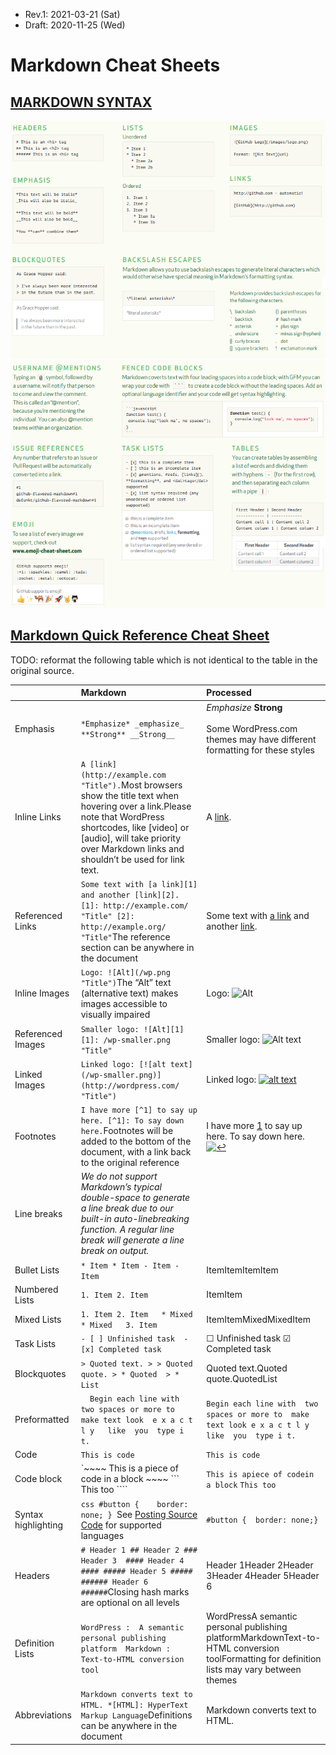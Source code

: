 * Rev.1: 2021-03-21 (Sat)
* Draft: 2020-11-25 (Wed)

# Markdown Cheat Sheets



## [MARKDOWN SYNTAX](https://guides.github.com/pdfs/markdown-cheatsheet-online.pdf)

<img src='images/markdown-cheat_sheet-markdown_syntax-page_1.png'>

<img src='images/markdown-cheat_sheet-markdown_syntax-page_2.png'>



## [Markdown Quick Reference Cheat Sheet](https://wordpress.com/support/markdown-quick-reference/)

TODO: reformat the following table which is not identical to the table in the original source.

|                     | Markdown                                                     | Processed                                                    |
| :------------------ | :----------------------------------------------------------- | :----------------------------------------------------------- |
| Emphasis            | `*Emphasize* _emphasize_ **Strong** __Strong__`              | *Emphasize* **Strong** <br /><br />Some WordPress.com themes may have different formatting for these styles |
| Inline Links        | `A [link](http://example.com "Title").`Most browsers show the title text when hovering over a link.Please note that WordPress shortcodes, like [video] or [audio], will take priority over Markdown links and shouldn’t be used for link text. | A [link](http://example.com/).                               |
| Referenced Links    | `Some text with [a link][1] and another [link][2]. [1]: http://example.com/ "Title" [2]: http://example.org/ "Title"`The reference section can be anywhere in the document | Some text with [a link](http://example.com/) and another [link](http://example.org/). |
| Inline Images       | `Logo: ![Alt](/wp.png "Title")`The “Alt” text (alternative text) makes images accessible to visually impaired | Logo: ![Alt](https://i2.wp.com/s.wordpress.org/about/images/logos/wordpress-logo-32.png) |
| Referenced Images   | `Smaller logo: ![Alt][1] [1]: /wp-smaller.png "Title"`       | Smaller logo: ![Alt text](https://i2.wp.com/s.wordpress.org/about/images/wpmini-grey.png) |
| Linked Images       | `Linked logo: [![alt text](/wp-smaller.png)] (http://wordpress.com/ "Title")` | Linked logo: [![alt text](https://i2.wp.com/s.wordpress.org/about/images/wpmini-grey.png)](http://wordpress.com/) |
| Footnotes           | `I have more [^1] to say up here. [^1]: To say down here.`Footnotes will be added to the bottom of the document, with a link back to the original reference | I have more [1](https://wordpress.com/support/markdown-quick-reference/68137-1) to say up here. To say down here. [![↩](https://s0.wp.com/wp-content/mu-plugins/wpcom-smileys/twemoji/2/svg/21a9.svg)](https://wordpress.com/support/markdown-quick-reference/68137-1) |
| Line breaks         | *We do not support Markdown’s typical double-space to generate a line break due to our built-in auto-linebreaking function. A regular line break will generate a line break on output.* |                                                              |
| Bullet Lists        | `* Item * Item - Item - Item`                                | ItemItemItemItem                                             |
| Numbered Lists      | `1. Item 2. Item`                                            | ItemItem                                                     |
| Mixed Lists         | `1. Item 2. Item   * Mixed   * Mixed   3. Item`              | ItemItemMixedMixedItem                                       |
| Task Lists    | `- [ ] Unfinished task  - [x] Completed task`              | ☐ Unfinished task  ☑ Completed task                                     |
| Blockquotes         | `> Quoted text. > > Quoted quote. > * Quoted  > * List`      | Quoted text.Quoted quote.QuotedList                          |
| Preformatted        | `  Begin each line with   two spaces or more to   make text look  e x a c t l y   like  you  type i  t.` | `Begin each line with  two spaces or more to  make text look e x a c t l y  like  you  type i t.` |
| Code                | ``This is code``                                             | `This is code`                                               |
| Code block          | `~~~~ This is a  piece of code  in a block ~~~~ ``` This too ```` | `This is apiece of codein a block` `This too`                |
| Syntax highlighting | ````css #button {    border: none; } ````See [Posting Source Code](https://wordpress.com/support/code/posting-source-code/) for supported languages | `#button {  border: none;}`                                  |
| Headers             | `# Header 1 ## Header 2 ### Header 3  #### Header 4 #### ##### Header 5 ##### ###### Header 6 ######`Closing hash marks are optional on all levels | Header 1Header 2Header 3Header 4Header 5Header 6             |
| Definition Lists    | `WordPress :  A semantic personal publishing platform  Markdown :  Text-to-HTML conversion tool` | WordPressA semantic personal publishing platformMarkdownText-to-HTML conversion toolFormatting for definition lists may vary between themes |
| Abbreviations       | `Markdown converts text to HTML. *[HTML]: HyperText Markup Language`Definitions can be anywhere in the document | Markdown converts text to HTML.                              |

